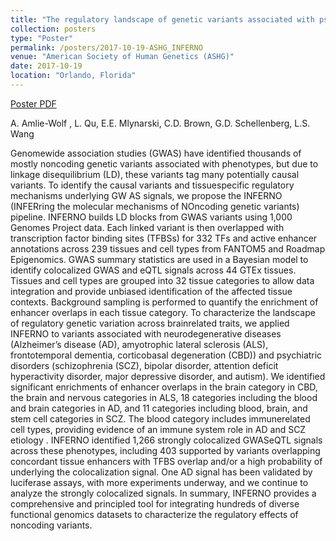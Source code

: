```yaml
---
title: "The regulatory landscape of genetic variants associated with psychiatric disorders and neurodegenerative diseases"
collection: posters
type: "Poster"
permalink: /posters/2017-10-19-ASHG_INFERNO
venue: "American Society of Human Genetics (ASHG)"
date: 2017-10-19
location: "Orlando, Florida"
---
```


[Poster PDF](/files/17.10.17.AAW_ASHG.pdf)

A. Amlie-Wolf , L. Qu, E.E. Mlynarski, C.D. Brown, G.D. Schellenberg, L.S. Wang

Genomewide association studies (GWAS) have identified thousands of mostly noncoding genetic variants associated with phenotypes, but due to linkage
disequilibrium (LD), these variants tag many potentially causal variants. To identify the causal variants and tissuespecific regulatory mechanisms underlying GW AS
signals, we propose the INFERNO (INFERring the molecular mechanisms of NOncoding genetic variants) pipeline. INFERNO builds LD blocks from GWAS variants
using 1,000 Genomes Project data. Each linked variant is then overlapped with transcription factor binding sites (TFBSs) for 332 TFs and active enhancer annotations
across 239 tissues and cell types from FANTOM5 and Roadmap Epigenomics. GWAS summary statistics are used in a Bayesian model to identify colocalized GWAS
and eQTL signals across 44 GTEx tissues. Tissues and cell types are grouped into 32 tissue categories to allow data integration and provide unbiased identification of
the affected tissue contexts. Background sampling is performed to quantify the enrichment of enhancer overlaps in each tissue category.
To characterize the landscape of regulatory genetic variation across brainrelated traits, we applied INFERNO to variants associated with neurodegenerative diseases
(Alzheimer’s disease (AD), amyotrophic lateral sclerosis (ALS), frontotemporal dementia, corticobasal degeneration (CBD)) and psychiatric disorders (schizophrenia
(SCZ), bipolar disorder, attention deficit hyperactivity disorder, major depressive disorder, and autism). We identified significant enrichments of enhancer overlaps in the
brain category in CBD, the brain and nervous categories in ALS, 18 categories including the blood and brain categories in AD, and 11 categories including blood, brain,
and stem cell categories in SCZ. The blood category includes immunerelated cell types, providing evidence of an immune system role in AD and SCZ etiology .
INFERNO identified 1,266 strongly colocalized GWASeQTL signals across these phenotypes, including 403 supported by variants overlapping concordant tissue
enhancers with TFBS overlap and/or a high probability of underlying the colocalization signal. One AD signal has been validated by luciferase assays, with more
experiments underway, and we continue to analyze the strongly colocalized signals.
In summary, INFERNO provides a comprehensive and principled tool for integrating hundreds of diverse functional genomics datasets to characterize the regulatory effects of noncoding variants.
